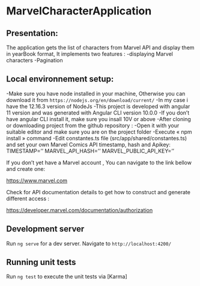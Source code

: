 # MarvelCharacterApplication

## Presentation:

The application gets the list of characters from Marvel API and display them in yearBook format,
It implements two features :
-displaying Marvel characters
-Pagination

## Local environnement setup:

-Make sure you have node installed in your machine, Otherwise you can download it from `https://nodejs.org/en/download/current/`
-In my case i have the 12.16.3 version of NodeJs
-This project is developed with angular 11 version and was generated with Angular CLI version 10.0.0
-If you don’t have angular CLI install it, make sure you insall 10V or above
-After cloning or downloading project from the github repository :
-Open it with your suitable editor and make sure you are on the project folder
-Execute « npm install » command
-Edit constantes.ts file (src/app/shared/constantes.ts) and set your own Marvel Comics API timestamp, hash and Apikey:
TIMESTAMP=’’
MARVEL_API_HASH=’’
MARVEL_PUBLIC_API_KEY=’’

If you don’t yet have a Marvel account , You can navigate to the link bellow and create one:

https://www.marvel.com

Check for API documentation details to get how to construct and generate different access :

https://developer.marvel.com/documentation/authorization

## Development server

Run `ng serve` for a dev server. Navigate to `http://localhost:4200/`

## Running unit tests

Run `ng test` to execute the unit tests via [Karma]
